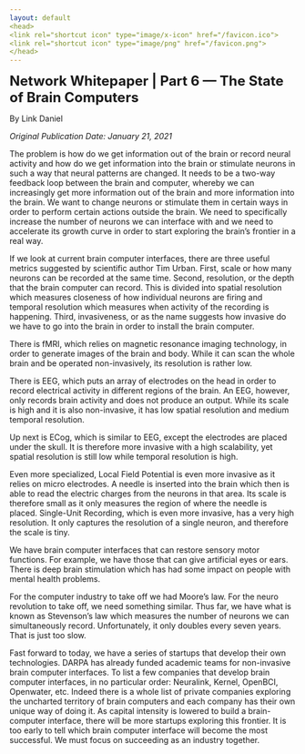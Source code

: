 ```yaml
---
layout: default
<head>
<link rel="shortcut icon" type="image/x-icon" href="/favicon.ico">
<link rel="shortcut icon" type="image/png" href="/favicon.png">
</head>
---
```


<b><font size="5">Network Whitepaper | Part 6 — The State of Brain Computers</font></b>

By Link Daniel

<i>Original Publication Date: January 21, 2021</i>

The problem is how do we get information out of the brain or record neural activity and how do we get information into the brain or stimulate neurons in such a way that neural patterns are changed. It needs to be a two-way feedback loop between the brain and computer, whereby we can increasingly get more information out of the brain and more information into the brain. We want to change neurons or stimulate them in certain ways in order to perform certain actions outside the brain. We need to specifically increase the number of neurons we can interface with and we need to accelerate its growth curve in order to start exploring the brain’s frontier in a real way.

If we look at current brain computer interfaces, there are three useful metrics suggested by scientific author Tim Urban. First, scale or how many neurons can be recorded at the same time. Second, resolution, or the depth that the brain computer can record. This is divided into spatial resolution which measures closeness of how individual neurons are firing and temporal resolution which measures when activity of the recording is happening. Third, invasiveness, or as the name suggests how invasive do we have to go into the brain in order to install the brain computer.

There is fMRI, which relies on magnetic resonance imaging technology, in order to generate images of the brain and body. While it can scan the whole brain and be operated non-invasively, its resolution is rather low.

There is EEG, which puts an array of electrodes on the head in order to record electrical activity in different regions of the brain. An EEG, however, only records brain activity and does not produce an output. While its scale is high and it is also non-invasive, it has low spatial resolution and medium temporal resolution.

Up next is ECog, which is similar to EEG, except the electrodes are placed under the skull. It is therefore more invasive with a high scalability, yet spatial resolution is still low while temporal resolution is high.

Even more specialized, Local Field Potential is even more invasive as it relies on micro electrodes. A needle is inserted into the brain which then is able to read the electric charges from the neurons in that area. Its scale is therefore small as it only measures the region of where the needle is placed. Single-Unit Recording, which is even more invasive, has a very high resolution. It only captures the resolution of a single neuron, and therefore the scale is tiny.

We have brain computer interfaces that can restore sensory motor functions. For example, we have those that can give artificial eyes or ears. There is deep brain stimulation which has had some impact on people with mental health problems.

For the computer industry to take off we had Moore’s law. For the neuro revolution to take off, we need something similar. Thus far, we have what is known as Stevenson’s law which measures the number of neurons we can simultaneously record. Unfortunately, it only doubles every seven years. That is just too slow.

Fast forward to today, we have a series of startups that develop their own technologies. DARPA has already funded academic teams for non-invasive brain computer interfaces. To list a few companies that develop brain computer interfaces, in no particular order: Neuralink, Kernel, OpenBCI, Openwater, etc. Indeed there is a whole list of private companies exploring the uncharted territory of brain computers and each company has their own unique way of doing it. As capital intensity is lowered to build a brain-computer interface, there will be more startups exploring this frontier. It is too early to tell which brain computer interface will become the most successful. We must focus on succeeding as an industry together.
